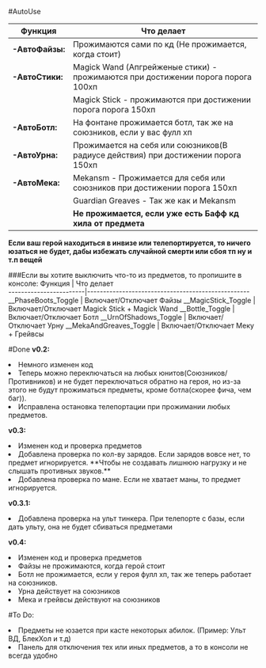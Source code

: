 #AutoUse

Функция        | Что делает                                                                       
---------------|----------------------------------------------------------------------------------
**-АвтоФайзы:**| Прожимаются сами по кд (Не прожимается, когда стоит)
**-АвтоСтики:**| Magick Wand (Апгрейженые стики) - прожимаются при достижении порога порога 100хп 
               | Magick Stick - прожимаются при достижении порога порога 150хп|                    
**-АвтоБотл:** | На фонтане прожимается ботл, так же на союзников, если у вас фулл хп                               
**-АвтоУрна:** | Прожимается на себя или союзников(В радиусе действия) при достижении порога 150хп                                  
**-АвтоМека:** | Mekansm - Прожимается для себя или союзников при достижении порога 150хп                                
               | Guardian Greaves - Так же как и Mekansm                                          
               |**Не прожимается, если уже есть Бафф кд хила от предмета**
**Если ваш герой находиться в инвизе или телепортируется, то ничего юзаться не будет, дабы избежать случайной смерти или сбоя тп ну и т.п вещей**


###Если вы хотите выключить что-то из предметов, то пропишите в консоле:
Функция                 | Что делает                                                                       
------------------------|---------------------------------------------------
__PhaseBoots_Toggle     | Включает/Отключает Файзы
__MagicStick_Toggle     | Включает/Отключает Magick Stick + Magick Wand
__Bottle_Toggle         | Включает/Отключает Ботл
__UrnOfShadows_Toggle   | Включает/Отключает Урну
__MekaAndGreaves_Toggle | Включает/Отключает Меку + Грейвсы


#Done
**v0.2:**
<li>Немного изменен код
<li>Теперь можно переключаться на любых юнитов(Союзников/Противников) и не будет переключаться обратно на героя, но из-за этого не будут прожиматься предметы, кроме ботла(скорее фича, чем баг)).
<li>Исправлена остановка телепортации при прожимании любых предметов.

**v0.3:**
<li>Изменен код и проверка предметов
<li>Добавлена проверка по кол-ву зарядов. Если зарядов вовсе нет, то предмет игнорируется. 
	**Чтобы не создавать лишнюю нагрузку и не слышать противных звуков.**
<li>Добавлена проверка по мане. Если не хватает маны, то предмет игнорируется.

**v0.3.1:**
<li>Добавлена проверка на ульт тинкера. При телепорте с базы, если дать ульту, она не будет сбиваться предметами

**v0.4:**
<li>Изменен код и проверка предметов
<li>Файзы не прожимаются, когда герой стоит
<li>Ботл не прожимается, если у героя фулл хп, так же теперь работает на союзников.
<li>Урна действует на союзников
<li>Мека и грейвсы действуют на союзников

#To Do:
<li>Предметы не юзается при касте некоторых абилок. (Пример: Ульт ВД, БлекХол и т.д)
<li>Панель для отключения тех или иных предметов, а то в консоли не всегда удобно
